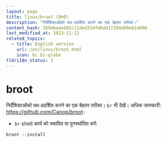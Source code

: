 ```yaml
---
layout: page
title: linux/broot (हिन्दी)
description: "निर्देशिकाओंको पथ-प्रदर्शित करने का एक बेहतर तरीका।"
content_hash: 3b9dbaee985c11ded314fd6dd1f284d09eb1dd96
last_modified_at: 2023-11-12
related_topics:
  - title: English version
    url: /en/linux/broot.html
    icon: bi bi-globe
tldri18n_status: 2
---
```

# broot

निर्देशिकाओंको पथ-प्रदर्शित करने का एक बेहतर तरीका।
`br` भी देखें।
अधिक जानकारी: <https://github.com/Canop/broot>।

- `br` shell कार्य को स्थापित या पुनर्स्थापित करें:

`broot --install`
